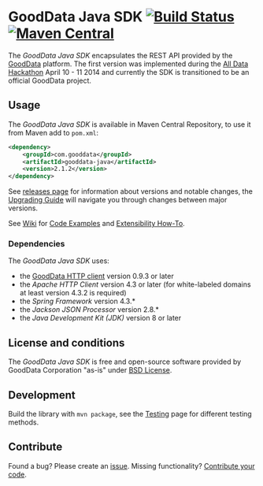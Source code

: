 # GoodData Java SDK [![Build Status](https://travis-ci.org/martiner/gooddata-java.png?branch=master)](https://travis-ci.org/martiner/gooddata-java) [![Maven Central](https://maven-badges.herokuapp.com/maven-central/com.gooddata/gooddata-java/badge.svg)](https://maven-badges.herokuapp.com/maven-central/com.gooddata/gooddata-java)

The *GoodData Java SDK* encapsulates the REST API provided by the [GoodData](http://www.gooddata.com) platform.
The first version was implemented during the [All Data Hackathon](http://hackathon.gooddata.com) April 10 - 11 2014
and currently the SDK is transitioned to be an official GoodData project.

## Usage

The *GoodData Java SDK* is available in Maven Central Repository, to use it from Maven add to `pom.xml`:

```xml
<dependency>
    <groupId>com.gooddata</groupId>
    <artifactId>gooddata-java</artifactId>
    <version>2.1.2</version>
</dependency>
```
See [releases page](https://github.com/martiner/gooddata-java/releases) for information about versions and notable changes,
the [Upgrading Guide](https://github.com/martiner/gooddata-java/wiki/Upgrading-GoodData-Java-SDK) will navigate you
through changes between major versions.

See [Wiki](https://github.com/martiner/gooddata-java/wiki) for
[Code Examples](https://github.com/martiner/gooddata-java/wiki/Code-Examples)
and [Extensibility How-To](https://github.com/martiner/gooddata-java/wiki/Extending-GoodData-Java-SDK).

### Dependencies

The *GoodData Java SDK* uses:
* the [GoodData HTTP client](https://github.com/gooddata/gooddata-http-client) version 0.9.3 or later
* the *Apache HTTP Client* version 4.3 or later (for white-labeled domains at least version 4.3.2 is required)
* the *Spring Framework* version 4.3.*
* the *Jackson JSON Processor* version 2.8.*
* the *Java Development Kit (JDK)* version 8 or later

## License and conditions

The *GoodData Java SDK* is free and open-source software provided by GoodData Corporation "as-is" under [BSD License](LICENSE.txt).

## Development

Build the library with `mvn package`, see the
[Testing](https://github.com/martiner/gooddata-java/wiki/Testing) page for different testing methods.

## Contribute

Found a bug? Please create an [issue](https://github.com/martiner/gooddata-java/issues). Missing functionality? 
[Contribute your code](CONTRIBUTING.md).

